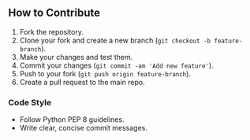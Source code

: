 ## How to Contribute

1. Fork the repository.
2. Clone your fork and create a new branch (`git checkout -b feature-branch`).
3. Make your changes and test them.
4. Commit your changes (`git commit -am 'Add new feature'`).
5. Push to your fork (`git push origin feature-branch`).
6. Create a pull request to the main repo.

### Code Style
- Follow Python PEP 8 guidelines.
- Write clear, concise commit messages.
